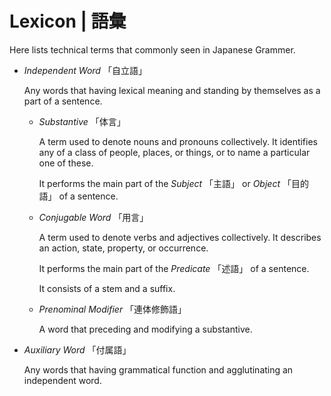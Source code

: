 # Lexicon | 語彙

Here lists technical terms that commonly seen in Japanese Grammer.

* _Independent Word_ 「自立語」

  Any words that having lexical meaning and standing by themselves as a
  part of a sentence.

  * _Substantive_ 「体言」

    A term used to denote nouns and pronouns collectively. It identifies
    any of a class of people, places, or things, or to name a particular
    one of these.

    It performs the main part of the _Subject_ 「主語」 or _Object_ 「目的語」 of
    a sentence.

  * _Conjugable Word_ 「用言」

    A term used to denote verbs and adjectives collectively. It
    describes an action, state, property, or occurrence.

    It performs the main part of the _Predicate_ 「述語」 of a sentence.

    It consists of a stem and a suffix.

  * _Prenominal Modifier_ 「連体修飾語」

    A word that preceding and modifying a substantive.

* _Auxiliary Word_ 「付属語」

  Any words that having grammatical function and agglutinating an
  independent word.
